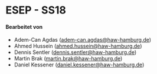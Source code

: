 # ESEP - SS18

#### Bearbeitet von
* Adem-Can Agdas ([adem-can.agdas@haw-hamburg.de](mailto:adem-can.agdas.haw-hamburg.de))
* Ahmed Hussein ([ahmed.hussein@haw-hamburg.de](mailto:ahmed.hussein@haw-hamburg.de))
* Dennis Sentler ([dennis.sentler@haw-hamburg.de](mailto:dennis.sentler@haw-hamburg.de))
* Martin Brak ([martin.brak@haw-hamburg.de](mailto:martin.brak@haw-hamburg.de))
* Daniel Kessener ([daniel.kessener@haw-hamburg.de](mailto:daniel.kessener@haw-hamburg.de))

